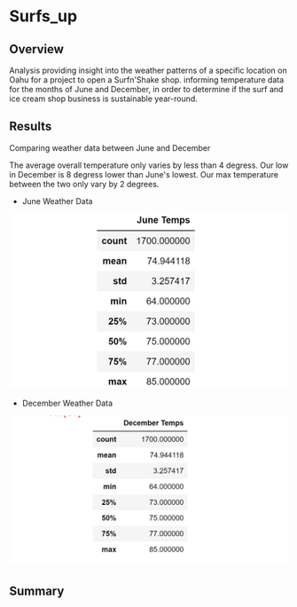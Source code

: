 # Surfs_up
## Overview
Analysis providing insight into the weather patterns of a specific location on Oahu for a project to open a Surfn'Shake shop.
informing temperature data for the months of June and December, in order to determine if the surf and ice cream shop business is sustainable year-round.

## Results
Comparing weather data between June and December

The average overall temperature only varies by less than 4 degress.
Our low in December is 8 degress lower than June's lowest.
Our max temperature between the two only vary by 2 degrees.


- June Weather Data 


![This is an image](https://github.com/Fbullman/Surfs_up/blob/main/June.png)


- December Weather Data


![This is an image](https://github.com/Fbullman/Surfs_up/blob/main/December.png)


## Summary 





